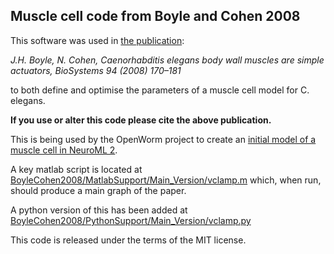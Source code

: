Muscle cell code from Boyle and Cohen 2008
------------------------------------------

This software was used in [the publication](https://groups.google.com/group/openworm-discuss/attach/df619bba6defa84f/C.%20elegans%20Body%20Wall%20Muscles%20are%20Simple%20Actuators%20-%20Boyle,%20Cohen%20-%202007.pdf?part=0.2&authuser=0):

_J.H. Boyle, N. Cohen, Caenorhabditis elegans body wall muscles are simple actuators, BioSystems 94 (2008) 170–181_

to both define and optimise the parameters of a muscle cell model for C. elegans.

**If you use or alter this code please cite the above publication.**

This is being used by the OpenWorm project to create an [initial model of a muscle cell in NeuroML 2](https://github.com/openworm/muscle_model/tree/master/NeuroML2).

A key matlab script is located at [BoyleCohen2008/MatlabSupport/Main_Version/vclamp.m](https://github.com/openworm/muscle_model/blob/master/BoyleCohen2008/MatlabSupport/Main_Version/vclamp.m) which, when run, should produce a main graph of the paper.

A python version of this has been added at [BoyleCohen2008/PythonSupport/Main_Version/vclamp.py](https://github.com/openworm/muscle_model/blob/master/BoyleCohen2008/PythonSupport/Main_Version/vclamp.py)

This code is released under the terms of the MIT license.
